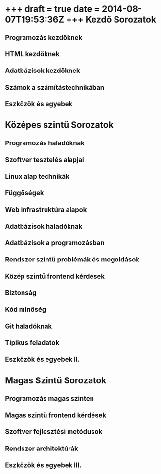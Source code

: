 +++
draft = true
date = 2014-08-07T19:53:36Z
+++
Kezdő Sorozatok
===============

Programozás kezdőknek
---------------------

HTML kezdőknek
--------------

Adatbázisok kezdőknek
---------------------

Számok a számítástechnikában
----------------------------

Eszközök és egyebek
-------------------


Középes szintű Sorozatok
========================

Programozás haladóknak
----------------------

Szoftver tesztelés alapjai
--------------------------

Linux alap technikák
--------------------

Függőségek
----------

Web infrastruktúra alapok
-------------------------

Adatbázisok haladóknak
----------------------

Adatbázisok a programozásban
----------------------------

Rendszer szintű problémák és megoldások
---------------------------------------

Közép szintű frontend kérdések
------------------------------

Biztonság
--------

Kód minőség
------------

Git haladóknak
--------------

Tipikus feladatok
-----------------

Eszközök és egyebek II.
-----------------------


Magas Szintű Sorozatok
======================

Programozás magas szinten
-------------------------

Magas szintű frontend kérdések
------------------------------

Szoftver fejlesztési metódusok
------------------------------

Rendszer architektúrák
----------------------

Eszközök és egyebek III.
------------------------
